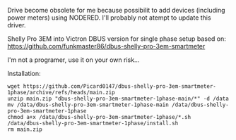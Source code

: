Drive become obsolete for me because possibilit to add devices (including power meters) using NODERED.
I'll probably not atempt to update this driver.


Shelly Pro 3EM into Victron DBUS version for single phase setup
based on: https://github.com/funkmaster86/dbus-shelly-pro-3em-smartmeter

I'm not a programer, use it on your own risk...

Installation:
```
wget https://github.com/Picard0147/dbus-shelly-pro-3em-smartmeter-1phase/archive/refs/heads/main.zip
unzip main.zip "dbus-shelly-pro-3em-smartmeter-1phase-main/*" -d /data
mv /data/dbus-shelly-pro-3em-smartmeter-1phase-main /data/dbus-shelly-pro-3em-smartmeter-1phase
chmod a+x /data/dbus-shelly-pro-3em-smartmeter-1phase/*.sh
/data/dbus-shelly-pro-3em-smartmeter-1phase/install.sh
rm main.zip
```
